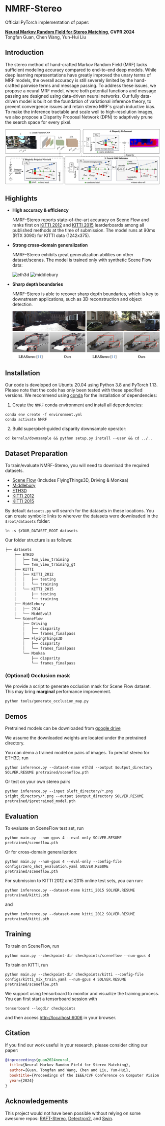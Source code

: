 # NMRF-Stereo

Official PyTorch implementation of paper:

[**Neural Markov Random Field for Stereo Matching**](https://arxiv.org/abs/2403.11193), **CVPR 2024**<br/>
Tongfan Guan, Chen Wang, Yun-Hui Liu<br/>

## Introduction
The stereo method of hand-crafted Markov Random Field (MRF) lacks sufficient modeling accuracy compared to end-to-end deep models. While deep learning representations have greatly improved the unary terms of MRF models, the overall accuracy is still severely limited by the hand-crafted pairwise terms and message passing. To address these issues, we propose a neural MRF model, where both potential functions and message passing are designed using data-driven neural networks. Our fully data-driven model is built on the foundation of variational inference theory, to prevent convergence issues and retain stereo MRF's graph inductive bias. To make the inference tractable and scale well to high-resolution images, we also propose a Disparity Proposal Network (DPN) to adaptively prune the search space for every pixel. 

![overview](assets/overview.png)

## Highlights

- **High accuracy & efficiency**
  

  NMRF-Stereo reports state-of-the-art accuracy on Scene Flow and ranks first on [KITTI 2012](https://www.cvlibs.net/datasets/kitti/eval_stereo_flow.php?benchmark=stereo) and [KITTI 2015](https://www.cvlibs.net/datasets/kitti/eval_scene_flow.php?benchmark=stereo) learderboards among all published methods at the time of submission. The model runs at 90ms (RTX 3090) for KITTI data (1242x375).
  
- **Strong cross-domain generalization**

  NMRF-Stereo exhibits great generalization abilities on other dataset/scenes. The model is trained only with synthetic Scene Flow data:

  ![eth3d](assets/eth3d.png)
  ![middlebury](assets/middlebury.png)
  
- **Sharp depth boundaries**

  NMRF-Stereo is able to recover sharp depth boundaries, which is key to downstream applications, such as 3D reconstruction and object detection.
  
  ![pointcloud](assets/kitti_pt.png)

## Installation

Our code is developed on Ubuntu 20.04 using Python 3.8 and PyTorch 1.13. Please note that the code has only been tested with these specified versions. We recommend using [conda]((https://www.anaconda.com/distribution/)) for the installation of dependencies:

1. Create the `NMRF` conda environment and install all dependencies:

```shell
conda env create -f environment.yml
conda activate NMRF
```

2. Build superpixel-guided disparity downsample operator:

```shell
cd kernels/downsample && python setup.py install --user && cd ../..
```

## Dataset Preparation
To train/evaluate NMRF-Stereo, you will need to download the required datasets.
* [Scene Flow](https://lmb.informatik.uni-freiburg.de/resources/datasets/SceneFlowDatasets.en.html#:~:text=on%20Academic%20Torrents-,FlyingThings3D,-Driving) (Includes FlyingThings3D, Driving & Monkaa)
* [Middlebury](https://vision.middlebury.edu/stereo/data/)
* [ETH3D](https://www.eth3d.net/datasets#low-res-two-view-test-data)
* [KITTI 2012](http://www.cvlibs.net/datasets/kitti/eval_stereo_flow.php?benchmark=stereo)
* [KITTI 2015](http://www.cvlibs.net/datasets/kitti/eval_scene_flow.php?benchmark=stereo)

By default `datasets.py` will search for the datasets in these locations. You can create symbolic links to wherever the datasets were downloaded in the `$root/datasets` folder:

```shell
ln -s $YOUR_DATASET_ROOT datasets
```

Our folder structure is as follows:

```shell
├── datasets
    ├── ETH3D
    │   ├── two_view_training
    │   └── two_view_training_gt
    ├── KITTI
    │   ├── KITTI_2012
    │   │   ├── testing
    │   │   └── training
    │   └── KITTI_2015
    │       ├── testing
    │       └── training
    ├── Middlebury
    │   ├── 2014
    │   └── MiddEval3
    └── SceneFlow
        ├── Driving
        │   ├── disparity
        │   └── frames_finalpass
        ├── FlyingThings3D
        │   ├── disparity
        │   └── frames_finalpass
        └── Monkaa
            ├── disparity
            └── frames_finalpass
```

### (Optional) Occlusion mask

We provide a script to generate occlusion mask for Scene Flow dataset. This may bring **marginal** performance improvement.
```shell
python tools/generate_occlusion_map.py
```



## Demos

Pretrained models can be downloaded from [google drive](https://drive.google.com/drive/folders/1noY4qOR4K9_Eiu7FK0bz4M2bG_WUxmMA?usp=sharing)

We assume the downloaded weights are located under the pretrained directory.

You can demo a trained model on pairs of images. To predict stereo for ETH3D, run
```shell
python inference.py --dataset-name eth3d --output $output_directory SOLVER.RESUME pretrained/sceneflow.pth
```

Or test on your own stereo pairs
```shell
python inference.py --input $left_directory/*.png $right_directory/*.png --output $output_directory SOLVER.RESUME pretrained/$pretrained_model.pth
```

## Evaluation

To evaluate on SceneFlow test set, run

```shell
python main.py --num-gpus 4 --eval-only SOLVER.RESUME pretrained/sceneflow.pth
```

Or for cross-domain generalization:
```shell
python main.py --num-gpus 4 --eval-only --config-file configs/zero_shot_evaluation.yaml SOLVER.RESUME pretrained/sceneflow.pth
```

For submission to KITTI 2012 and 2015 online test sets, you can run:
```shell
python inference.py --dataset-name kitti_2015 SOLVER.RESUME pretrained/kitti.pth
```
and
```shell
python inference.py --dataset-name kitti_2012 SOLVER.RESUME pretrained/kitti.pth
```

## Training
To train on SceneFlow, run
```shell
python main.py --checkpoint-dir checkpoints/sceneflow --num-gpus 4
```
To train on KITTI, run
```shell
python main.py --checkpoint-dir checkpoints/kitti --config-file configs/kitti_mix_train.yaml --num-gpus 4 SOLVER.RESUME pretrained/sceneflow.pth
```

We support using tensorboard to monitor and visualize the training process. You can first start a tensorboard session with

```shell
tensorboard --logdir checkpoints
```

and then access [http://localhost:6006](http://localhost:6066) in your browser.

## Citation
If you find our work useful in your research, please consider citing our paper:

```bibtex
@inproceedings{guan2024neural,
  title={Neural Markov Random Field for Stereo Matching},
  author={Guan, Tongfan and Wang, Chen and Liu, Yun-Hui},
  booktitle={Proceedings of the IEEE/CVF Conference on Computer Vision and Pattern Recognition},
  year={2024}
}
```

## Acknowledgements
This project would not have been possible without relying on some awesome repos: [RAFT-Stereo](https://github.com/princeton-vl/RAFT-Stereo), [Detectron2](https://github.com/facebookresearch/detectron2), and [Swin](https://github.com/microsoft/Swin-Transformer).
